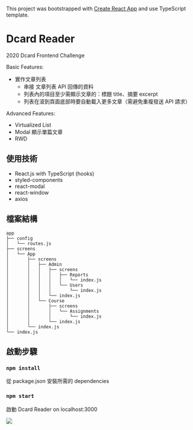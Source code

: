 This project was bootstrapped with [Create React App](https://github.com/facebook/create-react-app) and use TypeScript template.

# Dcard Reader
2020 Dcard Frontend Challenge

Basic Features:
- 實作文章列表
	- 串接 文章列表 API 回傳的資料
	- 列表內的項目至少需顯示文章的：標題 title、摘要 excerpt
	- 列表在滾到頁面底部時要自動載入更多文章（需避免重複發送 API 請求） 

Advanced Features:
- Virtualized List
- Modal 顯示單篇文章
- RWD

## 使用技術
- React.js with TypeScript (hooks)
- styled-components
- react-modal
- react-window
- axios

## 檔案結構
```
app
├── config
│   └── routes.js
├── screens
│   └── App
│       ├── screens
│       │   ├── Admin
│       │   │   ├── screens
│       │   │   │   ├── Reports
│       │   │   │   │   └── index.js
│       │   │   │   └── Users
│       │   │   │       └── index.js
│       │   │   └── index.js
│       │   └── Course
│       │       ├── screens
│       │       │   └── Assignments
│       │       │       └── index.js
│       │       └── index.js
│       └── index.js
└── index.js
```

## 啟動步驟

### `npm install`

從 package.json 安裝所需的 dependencies

### `npm start`

啟動 Dcard Reader on localhost:3000

![](https://i.imgur.com/5v2PPur.png)